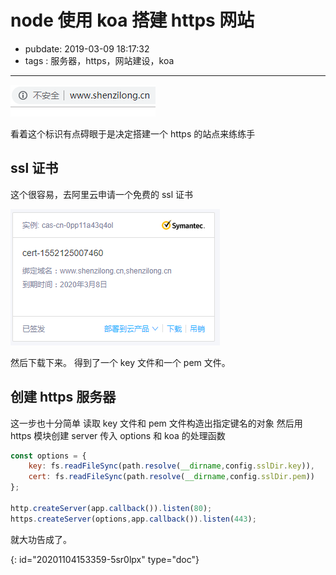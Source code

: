 # node 使用 koa 搭建 https 网站

- pubdate: 2019-03-09 18:17:32
- tags : 服务器，https，网站建设，koa

---

![扎心](./img/https与koa不安全.png)

看着这个标识有点碍眼于是决定搭建一个 https 的站点来练练手

## ssl 证书

这个很容易，去阿里云申请一个免费的 ssl 证书

![ssl 证书](./img/ssl证书.png)

然后下载下来。
得到了一个 key 文件和一个 pem 文件。

## 创建 https 服务器

这一步也十分简单
读取 key 文件和 pem 文件构造出指定键名的对象
然后用 https 模块创建 server 传入 options 和 koa 的处理函数

```javascript
const options = {
    key: fs.readFileSync(path.resolve(__dirname,config.sslDir.key)),
    cert: fs.readFileSync(path.resolve(__dirname,config.sslDir.pem))
};

http.createServer(app.callback()).listen(80);
https.createServer(options,app.callback()).listen(443);
```

就大功告成了。


{: id="20201104153359-5sr0lpx" type="doc"}
